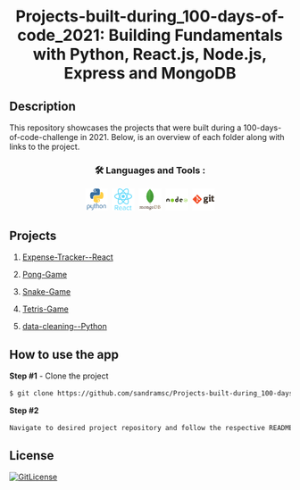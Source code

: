 <!-- PROJECT TITLE -->
  <h1 align="center">Projects-built-during_100-days-of-code_2021: Building Fundamentals with Python, React.js, Node.js, Express and MongoDB</h1>

## Description

This repository showcases the projects that were built during a 100-days-of-code-challenge in 2021. Below, is an overview of each folder along with links to the project.


<div align="center">

### :hammer_and_wrench: Languages and Tools :
<div align="center">
  <img src="https://github.com/devicons/devicon/blob/master/icons/python/python-original-wordmark.svg" title="Python" alt="Python" width="40" height="40"/>&nbsp;
  <img src="https://github.com/devicons/devicon/blob/master/icons/react/react-original-wordmark.svg" title="React" alt="React" width="40" height="40"/>&nbsp;
  <img src="https://github.com/devicons/devicon/blob/master/icons/mongodb/mongodb-original-wordmark.svg" title="MongoDB"  alt="MongoDB" width="40" height="40"/>&nbsp;
  <img src="https://github.com/devicons/devicon/blob/master/icons/nodejs/nodejs-original-wordmark.svg" title="NodeJS" alt="NodeJS" width="40" height="40"/>&nbsp;
  <img src="https://github.com/devicons/devicon/blob/master/icons/git/git-original-wordmark.svg" title="Git" alt="Git" width="40" height="40"/>
</div>
</div>

## Projects

1. [Expense-Tracker--React](https://github.com/sandramsc/Projects-built-during_100-days-of-code_2021/tree/main/Expense-Tracker--React)


2. [Pong-Game](https://github.com/sandramsc/Projects-built-during_100-days-of-code_2021/tree/main/Pong-Game)


3. [Snake-Game](https://github.com/sandramsc/Projects-built-during_100-days-of-code_2021/tree/main/Snake-Game)


4. [Tetris-Game](https://github.com/sandramsc/Projects-built-during_100-days-of-code_2021/tree/main/Tetris-Game)


5. [data-cleaning--Python](https://github.com/sandramsc/Projects-built-during_100-days-of-code_2021/tree/main/data-cleaning--Python)



## How to use the app

**Step #1** - Clone the project

```bash
$ git clone https://github.com/sandramsc/Projects-built-during_100-days-of-code_2021.git
```

**Step #2**

```bash
Navigate to desired project repository and follow the respective README.md to use that project
```

## License

[![GitLicense](https://img.shields.io/badge/License-Apache-yellow.svg)](Projects-built-during_100-days-of-code_2021/blob/main/LICENSE)
